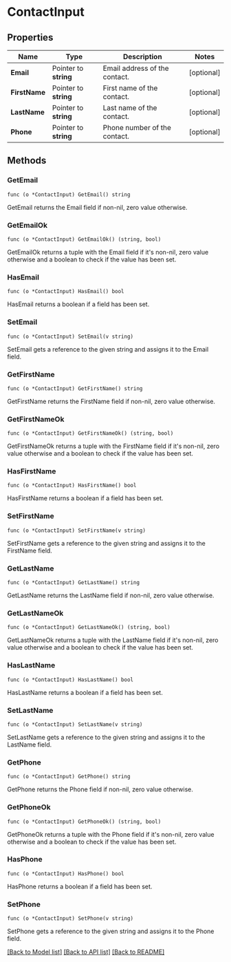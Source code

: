 # ContactInput

## Properties

Name | Type | Description | Notes
------------ | ------------- | ------------- | -------------
**Email** | Pointer to **string** | Email address of the contact. | [optional] 
**FirstName** | Pointer to **string** | First name of the contact. | [optional] 
**LastName** | Pointer to **string** | Last name of the contact. | [optional] 
**Phone** | Pointer to **string** | Phone number of the contact. | [optional] 

## Methods

### GetEmail

`func (o *ContactInput) GetEmail() string`

GetEmail returns the Email field if non-nil, zero value otherwise.

### GetEmailOk

`func (o *ContactInput) GetEmailOk() (string, bool)`

GetEmailOk returns a tuple with the Email field if it's non-nil, zero value otherwise
and a boolean to check if the value has been set.

### HasEmail

`func (o *ContactInput) HasEmail() bool`

HasEmail returns a boolean if a field has been set.

### SetEmail

`func (o *ContactInput) SetEmail(v string)`

SetEmail gets a reference to the given string and assigns it to the Email field.

### GetFirstName

`func (o *ContactInput) GetFirstName() string`

GetFirstName returns the FirstName field if non-nil, zero value otherwise.

### GetFirstNameOk

`func (o *ContactInput) GetFirstNameOk() (string, bool)`

GetFirstNameOk returns a tuple with the FirstName field if it's non-nil, zero value otherwise
and a boolean to check if the value has been set.

### HasFirstName

`func (o *ContactInput) HasFirstName() bool`

HasFirstName returns a boolean if a field has been set.

### SetFirstName

`func (o *ContactInput) SetFirstName(v string)`

SetFirstName gets a reference to the given string and assigns it to the FirstName field.

### GetLastName

`func (o *ContactInput) GetLastName() string`

GetLastName returns the LastName field if non-nil, zero value otherwise.

### GetLastNameOk

`func (o *ContactInput) GetLastNameOk() (string, bool)`

GetLastNameOk returns a tuple with the LastName field if it's non-nil, zero value otherwise
and a boolean to check if the value has been set.

### HasLastName

`func (o *ContactInput) HasLastName() bool`

HasLastName returns a boolean if a field has been set.

### SetLastName

`func (o *ContactInput) SetLastName(v string)`

SetLastName gets a reference to the given string and assigns it to the LastName field.

### GetPhone

`func (o *ContactInput) GetPhone() string`

GetPhone returns the Phone field if non-nil, zero value otherwise.

### GetPhoneOk

`func (o *ContactInput) GetPhoneOk() (string, bool)`

GetPhoneOk returns a tuple with the Phone field if it's non-nil, zero value otherwise
and a boolean to check if the value has been set.

### HasPhone

`func (o *ContactInput) HasPhone() bool`

HasPhone returns a boolean if a field has been set.

### SetPhone

`func (o *ContactInput) SetPhone(v string)`

SetPhone gets a reference to the given string and assigns it to the Phone field.


[[Back to Model list]](../README.md#documentation-for-models) [[Back to API list]](../README.md#documentation-for-api-endpoints) [[Back to README]](../README.md)


